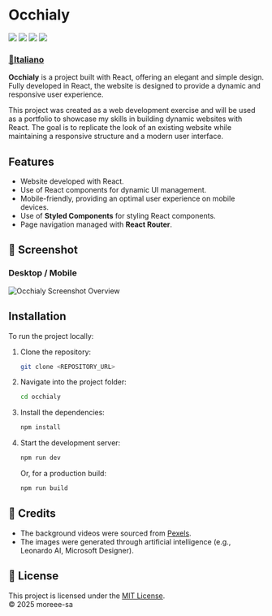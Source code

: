 # Occhialy
<p>
  <img src="https://img.shields.io/badge/React-20232A?style=for-the-badge&logo=react&logoColor=61DAFB" />
  <img src="https://img.shields.io/badge/styled--components-DB7093?style=for-the-badge&logo=styled-components&logoColor=white" />
  <img src="https://img.shields.io/badge/React_Router-CA4245?style=for-the-badge&logo=react-router&logoColor=white" />
  <a href="https://moreee-sa.github.io/occhialy/">
    <img src="https://img.shields.io/badge/GitHub%20Pages-222222?style=for-the-badge&logo=github%20Pages&logoColor=white" />
  </a>
</p>

### [📜Italiano](README_IT.md)

**Occhialy** is a project built with React, offering an elegant and simple design. Fully developed in React, the website is designed to provide a dynamic and responsive user experience.

This project was created as a web development exercise and will be used as a portfolio to showcase my skills in building dynamic websites with React. The goal is to replicate the look of an existing website while maintaining a responsive structure and a modern user interface.

## Features
- Website developed with React.
- Use of React components for dynamic UI management.
- Mobile-friendly, providing an optimal user experience on mobile devices.
- Use of **Styled Components** for styling React components.
- Page navigation managed with **React Router**.

## 📸 Screenshot
### Desktop / Mobile
![Occhialy Screenshot Overview](screenshot/site_overview.png)

## Installation

To run the project locally:

1. Clone the repository:

   ```bash
   git clone <REPOSITORY_URL>
   ```

2. Navigate into the project folder:

   ```bash
   cd occhialy
   ```

3. Install the dependencies:

   ```bash
   npm install
   ```

4. Start the development server:

   ```bash
   npm run dev
   ```

   Or, for a production build:

   ```bash
   npm run build
   ```

## 📌 Credits
- The background videos were sourced from [Pexels](https://www.pexels.com/).
- The images were generated through artificial intelligence (e.g., Leonardo AI, Microsoft Designer).

## 📄 License
This project is licensed under the [MIT License](LICENSE).  
© 2025 moreee-sa